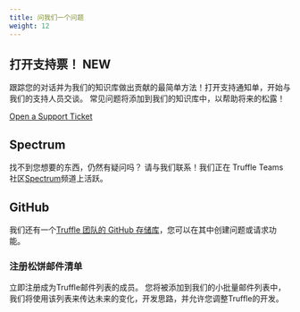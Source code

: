 ```yaml
---
title: 问我们一个问题
weight: 12
---
```


<div class="row">
  <div class="col">
    <div class="card mt-3">
      <div class="card-body card-zendesk">
        <h2 class="mt-0">打开支持票！ <span class="badge badge-pill badge-success">NEW</span></h2>
        <p>跟踪您的对话并为我们的知识库做出贡献的最简单方法！打开支持通知单，开始与我们的支持人员交谈。 常见问题将添加到我们的知识库中，以帮助将来的松露！</p>
        <a href="https://trufflesuite.zendesk.com/hc/en-us/requests/new" class="btn btn-truffle">Open a Support Ticket</a>
      </div>
    </div>
  </div>
</div>

## Spectrum

找不到您想要的东西，仍然有疑问吗？ 请与我们联系！我们正在 Truffle Teams 社区[Spectrum](https://spectrum.chat/trufflesuite/truffle-teams)频道上活跃。

## GitHub

我们还有一个[Truffle 团队的 GitHub 存储库](https://github.com/trufflesuite/truffle-teams)，您可以在其中创建问题或请求功能。

<div class="row justify-content-center text-center mt-4">
  <div class="col">
    <div class="bd-dark-cream pt-4 pb-4 pl-5 pr-5 hs-form-inline hs-form-docs">
      <h3>注册松饼邮件清单</h3>
      <p>立即注册成为Truffle邮件列表的成员。 您将被添加到我们的小批量邮件列表中，我们将使用该列表来传达未来的变化，开发思路，并允许您调整Truffle的开发。</p>
      <!--[if lte IE 8]>
        <script charset="utf-8" type="text/javascript" src="//js.hsforms.net/forms/v2-legacy.js"></script>
      <![endif]-->
      <script charset="utf-8" type="text/javascript" src="//js.hsforms.net/forms/v2.js"></script>
      <script>
        hbspt.forms.create({
          portalId: "4795067",
          formId: "d18995c8-32bb-4b2d-bde9-3f49fb3d2837"
        });
      </script>
    </div>
  </div>
</div>
